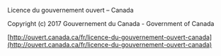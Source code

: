 Licence du gouvernement ouvert – Canada

Copyright \(c\) 2017 Gouvernement du Canada - Government of Canada

[http://ouvert.canada.ca/fr/licence-du-gouvernement-ouvert-canada](http://ouvert.canada.ca/fr/licence-du-gouvernement-ouvert-canada)

